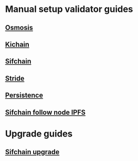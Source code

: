 # Manual setup validator guides

## [Osmosis](https://github.com/COIN-SIDE/validator/blob/main/guides/osmosis/osmosis_setup_validator.md)

## [Kichain](https://github.com/COIN-SIDE/validator/blob/main/guides/kichain/kichain_setup_validator.md)

## [Sifchain](https://github.com/COIN-SIDE/validator/blob/main/guides/sifchain/sifchain_setup_validator.md)

## [Stride](https://github.com/COIN-SIDE/validator/blob/main/guides/stride/stride_setup_validator.md)

## [Persistence](https://github.com/COIN-SIDE/validator/blob/main/guides/persistence/persistence_setup_validator.md)

## [Sifchain follow node IPFS](https://github.com/COIN-SIDE/validator/blob/main/guides/sifchain/follow_node_ipfs.md)

# Upgrade guides

## [Sifchain upgrade](https://github.com/COIN-SIDE/validator/tree/main/guides/sifchain)
